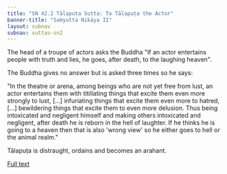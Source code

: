 ```yaml
---
title: "SN 42.2 Tālapuṭa Sutta: To Tālapuṭa the Actor"
banner-title: "Saṁyutta Nikāya II" 
layout: subnav 
subnav: suttas-sn2
---
```


The head of a troupe of actors asks the Buddha "If an actor entertains people with truth and lies, he goes, after death, to the laughing heaven".  


The Buddha gives no answer but is asked three times so he says:  

"In the theatre or arena, among beings who are not yet free from lust, an actor entertains them with titillating things that excite them even more strongly to lust, [...] infuriating things that excite them even more to hatred, [...] bewildering things that excite them to even more delusion. Thus being intoxicated and negligent himself and making others intoxicated and negligent, after death he is reborn in the hell of laughter. If he thinks he is going to a heaven then that is also 'wrong view' so he either goes to hell or the animal realm."  


Tālapuṭa is distraught, ordains and becomes an arahant.


[Full text](https://www.dhammatalks.org/suttas/SN/SN42_2.html)
